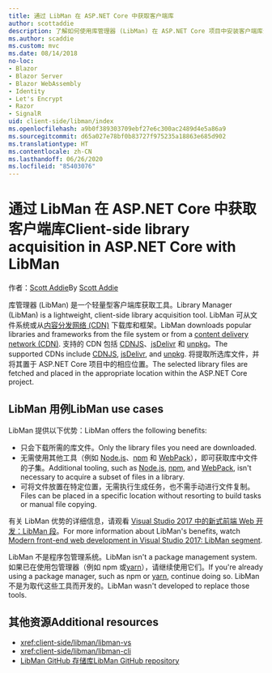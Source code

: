 ```yaml
---
title: 通过 LibMan 在 ASP.NET Core 中获取客户端库
author: scottaddie
description: 了解如何使用库管理器 (LibMan) 在 ASP.NET Core 项目中安装客户端库资产。
ms.author: scaddie
ms.custom: mvc
ms.date: 08/14/2018
no-loc:
- Blazor
- Blazor Server
- Blazor WebAssembly
- Identity
- Let's Encrypt
- Razor
- SignalR
uid: client-side/libman/index
ms.openlocfilehash: a9b0f389303709ebf27e6c300ac2489d4e5a86a9
ms.sourcegitcommit: d65a027e78bf0b83727f975235a18863e685d902
ms.translationtype: HT
ms.contentlocale: zh-CN
ms.lasthandoff: 06/26/2020
ms.locfileid: "85403076"
---
```

# <a name="client-side-library-acquisition-in-aspnet-core-with-libman"></a><span data-ttu-id="762b3-103">通过 LibMan 在 ASP.NET Core 中获取客户端库</span><span class="sxs-lookup"><span data-stu-id="762b3-103">Client-side library acquisition in ASP.NET Core with LibMan</span></span>

<span data-ttu-id="762b3-104">作者：[Scott Addie](https://twitter.com/Scott_Addie)</span><span class="sxs-lookup"><span data-stu-id="762b3-104">By [Scott Addie](https://twitter.com/Scott_Addie)</span></span>

<span data-ttu-id="762b3-105">库管理器 (LibMan) 是一个轻量型客户端库获取工具。</span><span class="sxs-lookup"><span data-stu-id="762b3-105">Library Manager (LibMan) is a lightweight, client-side library acquisition tool.</span></span> <span data-ttu-id="762b3-106">LibMan 可从文件系统或从[内容分发网络 (CDN)](https://wikipedia.org/wiki/Content_delivery_network) 下载库和框架。</span><span class="sxs-lookup"><span data-stu-id="762b3-106">LibMan downloads popular libraries and frameworks from the file system or from a [content delivery network (CDN)](https://wikipedia.org/wiki/Content_delivery_network).</span></span> <span data-ttu-id="762b3-107">支持的 CDN 包括 [CDNJS](https://cdnjs.com/)、[jsDelivr](https://www.jsdelivr.com/) 和 [unpkg](https://unpkg.com/#/)。</span><span class="sxs-lookup"><span data-stu-id="762b3-107">The supported CDNs include [CDNJS](https://cdnjs.com/), [jsDelivr](https://www.jsdelivr.com/), and [unpkg](https://unpkg.com/#/).</span></span> <span data-ttu-id="762b3-108">将提取所选库文件，并将其置于 ASP.NET Core 项目中的相应位置。</span><span class="sxs-lookup"><span data-stu-id="762b3-108">The selected library files are fetched and placed in the appropriate location within the ASP.NET Core project.</span></span>

## <a name="libman-use-cases"></a><span data-ttu-id="762b3-109">LibMan 用例</span><span class="sxs-lookup"><span data-stu-id="762b3-109">LibMan use cases</span></span>

<span data-ttu-id="762b3-110">LibMan 提供以下优势：</span><span class="sxs-lookup"><span data-stu-id="762b3-110">LibMan offers the following benefits:</span></span>

* <span data-ttu-id="762b3-111">只会下载所需的库文件。</span><span class="sxs-lookup"><span data-stu-id="762b3-111">Only the library files you need are downloaded.</span></span>
* <span data-ttu-id="762b3-112">无需使用其他工具（例如 [Node.js](https://nodejs.org)、[npm](https://www.npmjs.com) 和 [ WebPack](https://webpack.js.org)），即可获取库中文件的子集。</span><span class="sxs-lookup"><span data-stu-id="762b3-112">Additional tooling, such as [Node.js](https://nodejs.org), [npm](https://www.npmjs.com), and [WebPack](https://webpack.js.org), isn't necessary to acquire a subset of files in a library.</span></span>
* <span data-ttu-id="762b3-113">可将文件放置在特定位置，无需执行生成任务，也不需手动进行文件复制。</span><span class="sxs-lookup"><span data-stu-id="762b3-113">Files can be placed in a specific location without resorting to build tasks or manual file copying.</span></span>

<span data-ttu-id="762b3-114">有关 LibMan 优势的详细信息，请观看 [Visual Studio 2017 中的新式前端 Web 开发：LibMan 段](https://channel9.msdn.com/Events/Build/2017/B8073#time=43m34s)。</span><span class="sxs-lookup"><span data-stu-id="762b3-114">For more information about LibMan's benefits, watch [Modern front-end web development in Visual Studio 2017: LibMan segment](https://channel9.msdn.com/Events/Build/2017/B8073#time=43m34s).</span></span>

<span data-ttu-id="762b3-115">LibMan 不是程序包管理系统。</span><span class="sxs-lookup"><span data-stu-id="762b3-115">LibMan isn't a package management system.</span></span> <span data-ttu-id="762b3-116">如果已在使用包管理器（例如 npm 或[yarn](https://yarnpkg.com)），请继续使用它们。</span><span class="sxs-lookup"><span data-stu-id="762b3-116">If you're already using a package manager, such as npm or [yarn](https://yarnpkg.com), continue doing so.</span></span> <span data-ttu-id="762b3-117">LibMan 不是为取代这些工具而开发的。</span><span class="sxs-lookup"><span data-stu-id="762b3-117">LibMan wasn't developed to replace those tools.</span></span>

## <a name="additional-resources"></a><span data-ttu-id="762b3-118">其他资源</span><span class="sxs-lookup"><span data-stu-id="762b3-118">Additional resources</span></span>

* <xref:client-side/libman/libman-vs>
* <xref:client-side/libman/libman-cli>
* [<span data-ttu-id="762b3-119">LibMan GitHub 存储库</span><span class="sxs-lookup"><span data-stu-id="762b3-119">LibMan GitHub repository</span></span>](https://github.com/aspnet/LibraryManager)

